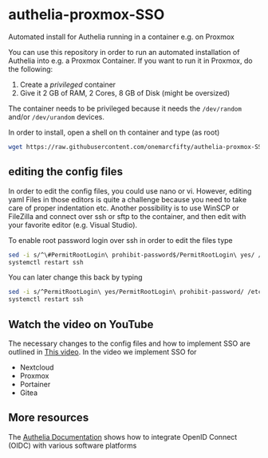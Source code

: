 # authelia-proxmox-SSO

Automated install for Authelia running in a container e.g. on Proxmox

You can use this repository in order to run an automated installation of Authelia into e.g. a Proxmox Container. If you want to run it in Proxmox, do the following:

1. Create a _privileged_ container
2. Give it 2 GB of RAM, 2 Cores, 8 GB of Disk (might be oversized)

The container needs to be privileged because it needs the `/dev/random` and/or `/dev/urandom` devices.

In order to install, open a shell on th container and type (as root)
```bash
wget https://raw.githubusercontent.com/onemarcfifty/authelia-proxmox-SSO/main/deploy_authelia.sh ; bash ./deploy_authelia.sh
```

## editing the config files

In order to edit the config files, you could use nano or vi. However, editing yaml Files in those editors is quite a challenge because you need to take care of proper indentation etc. Another possibility is to use WinSCP or FileZilla and connect over ssh or sftp to the container, and then edit with your favorite editor (e.g. Visual Studio).

To enable root password login over ssh in order to edit the files type
```bash
sed -i s/^\#PermitRootLogin\ prohibit-password$/PermitRootLogin\ yes/ /etc/ssh/sshd_config 
systemctl restart ssh
```

You can later change this back by typing
```bash
sed -i s/^PermitRootLogin\ yes/PermitRootLogin\ prohibit-password/ /etc/ssh/sshd_config 
systemctl restart ssh
```

## Watch the video on YouTube

The necessary changes to the config files and how to implement SSO are outlined in [This video](https://youtube.com). In the video we implement SSO for 

- Nextcloud
- Proxmox
- Portainer
- Gitea

## More resources

The [Authelia Documentation](https://www.authelia.com/integration/openid-connect/introduction/) shows how to integrate OpenID Connect (OIDC) with various software platforms

